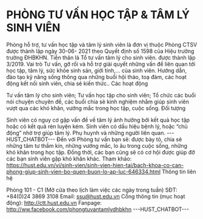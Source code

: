 # PHÒNG TƯ VẤN HỌC TẬP & TÂM LÝ SINH VIÊN

Phòng hỗ trợ, tư vấn học tập và tâm lý sinh viên là đơn vị thuộc Phòng CTSV được thành lập ngày 30-06- 2021 theo Quyết định số 1598 của Hiệu trưởng trường ĐHBKHN. Tiền thân là Tổ tư vấn tâm lý cho sinh viên. được thành lập 3/2019. Vai trò
Tư vấn, gỡ rối và hỗ trợ giải quyết những vấn đề liên quan tới học tập, tâm lý, sức khỏe sinh sản, giới tính,... của sinh viên. Hướng dẫn, đào tạo kỹ năng sống thông qua những buổi hội thảo, toạ đàm, các hoạt động kết nối sinh viên, chia sẻ kiến thức.. Các hoạt động

Tư vấn tâm lý cho sinh viên;
Tư vấn học tập cho sinh viên;
Tổ chức các buổi nói chuyện chuyên đề, các buổi chia sẻ kinh nghiệm nhằm giúp sinh viên vượt qua các khó khăn, vướng mắc trong học tập, cuộc sống. Đối tượng

Sinh viên có nguy cơ gặp vấn đề về tâm lý ảnh hưởng bởi kết quả học tập hoặc có kết quả rèn luyện kém. Sinh viên có dấu hiệu bệnh lý, hoặc “chủ động” nhờ trợ giúp tâm lý. Phụ huynh và những người liên quan. 
 ---HUST_CHATBOT---
Đến với Phòng tư vấn bạn sẽ: được bày tỏ, chia sẻ những tâm tư thầm kín, những vướng mắc, lo âu trong cuộc sống, những khó khăn trong học tập. Đồng thời, các bạn cũng sẽ có cơ hội được giúp đỡ các bạn sinh viên gặp khó khăn khác.
Tham khảo: https://hust.edu.vn/vi/sinh-vien/sinh-vien-hien-tai/bach-khoa-co-can-phong-giup-sinh-vien-bo-quen-buon-lo-ap-luc-646334.html
Thông tin liên hệ

Phòng 101 - C1 (Mở cửa theo lịch làm việc các ngày trong tuần)
SĐT: +84(0)24 3869 3108
Email: ssu@hust.edu.vn
Cổng thông tin (mục hoạt động): http://ctt.hust.edu.vn
Fanpage: http://ww.facebook.com/phongtuvantamlydhbkhn 
 ---HUST_CHATBOT---